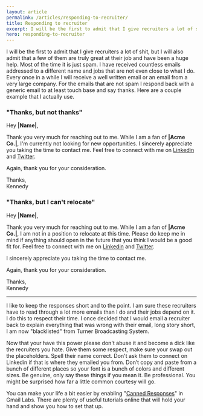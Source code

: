 ```yaml
---
layout: article
permalink: /articles/responding-to-recruiter/
title: Responding to recruiter
excerpt: I will be the first to admit that I give recruiters a lot of shit, but I will also admit that a few of them are truly great at their job and have been a huge help.
hero: responding-to-recruiter
---
```


I will be the first to admit that I give recruiters a lot of shit, but I will also admit that a few of them are truly great at their job and have been a huge help. Most of the time it is just spam. I have received countless emails addressed to a different name and jobs that are not even close to what I do. Every once in a while I will receive a well written email or an email from a very large company. For the emails that are not spam I respond back with a generic email to at least touch base and say thanks. Here are a couple example that I actually use.

### "Thanks, but not thanks"

Hey **|Name|**,

Thank you very much for reaching out to me. While I am a fan of **|Acme Co.|**, I'm currently not looking for new opportunities. I sincerely appreciate you taking the time to contact me. Feel free to connect with me on [Linkedin](http://www.linkedin.com/in/kennedysgarage) and [Twitter](https://twitter.com/kennedysgarage).

Again, thank you for your consideration.

Thanks,<br/>
Kennedy

### "Thanks, but I can't relocate"

Hey **|Name|**,

Thank you very much for reaching out to me. While I am a fan of **|Acme Co.|**, I am not in a position to relocate at this time. Please do keep me in mind if anything should open in the future that you think I would be a good fit for. Feel free to connect with me on [Linkedin](http://www.linkedin.com/in/kennedysgarage) and [Twitter](https://twitter.com/kennedysgarage).

I sincerely appreciate you taking the time to contact me.

Again, thank you for your consideration.

Thanks,<br/>
Kennedy

<hr/>

I like to keep the responses short and to the point. I am sure these recruiters have to read through a lot more emails than I do and their jobs depend on it. I do this to respect their time. I once decided that I would email a recruiter back to explain everything that was wrong with their email, long story short, I am now "blacklisted" from Turner Broadcasting System.

Now that your have this power please don't abuse it and become a dick like the recruiters you hate. Give them some respect, make sure your swap out the placeholders. Spell their name correct. Don't ask them to connect on Linkedin if that is where they emailed you from. Don’t copy and paste from a bunch of different places so your font is a bunch of colors and different sizes. Be genuine, only say these things if you mean it. Be professional. You might be surprised how far a little common courtesy will go.

You can make your life a bit easier by enabling "[Canned Responses](http://gmailblog.blogspot.com/2008/10/new-in-labs-canned-responses.html)" in Gmail Labs. There are plenty of useful tutorials online that will hold your hand and show you how to set that up.
